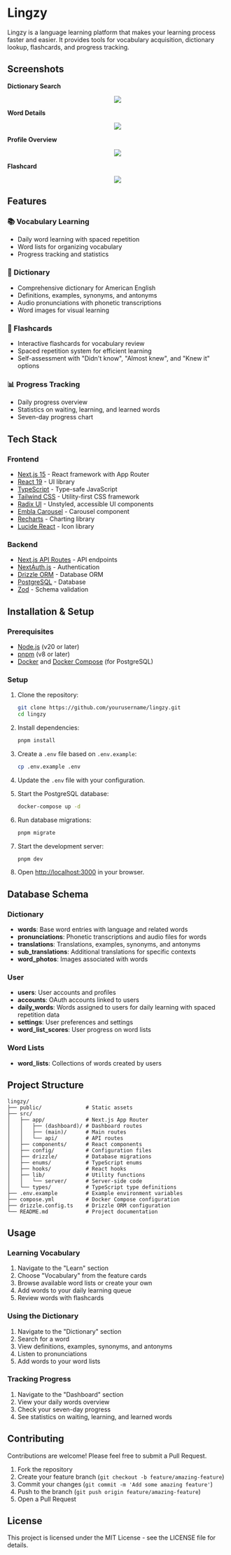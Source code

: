 # Lingzy

Lingzy is a language learning platform that makes your learning process faster and easier. It provides tools for vocabulary acquisition, dictionary lookup, flashcards, and progress tracking.

## Screenshots

**Dictionary Search**

<p align="center">
  <img src="./docs/images/search.png" />
</p>

**Word Details**

<p align="center">
  <img src="./docs/images/dict.png" />
</p>

**Profile Overview**

<p align="center">
  <img src="./docs/images/overview.png" />
</p>

**Flashcard**

<p align="center">
  <img src="./docs/images/flashcard.png" />
</p>

## Features

### 📚 Vocabulary Learning

- Daily word learning with spaced repetition
- Word lists for organizing vocabulary
- Progress tracking and statistics

### 📖 Dictionary

- Comprehensive dictionary for American English
- Definitions, examples, synonyms, and antonyms
- Audio pronunciations with phonetic transcriptions
- Word images for visual learning

### 🔄 Flashcards

- Interactive flashcards for vocabulary review
- Spaced repetition system for efficient learning
- Self-assessment with "Didn't know", "Almost knew", and "Knew it" options

### 📊 Progress Tracking

- Daily progress overview
- Statistics on waiting, learning, and learned words
- Seven-day progress chart

## Tech Stack

### Frontend

- [Next.js 15](https://nextjs.org/) - React framework with App Router
- [React 19](https://react.dev/) - UI library
- [TypeScript](https://www.typescriptlang.org/) - Type-safe JavaScript
- [Tailwind CSS](https://tailwindcss.com/) - Utility-first CSS framework
- [Radix UI](https://www.radix-ui.com/) - Unstyled, accessible UI components
- [Embla Carousel](https://www.embla-carousel.com/) - Carousel component
- [Recharts](https://recharts.org/) - Charting library
- [Lucide React](https://lucide.dev/) - Icon library

### Backend

- [Next.js API Routes](https://nextjs.org/docs/api-routes/introduction) - API endpoints
- [NextAuth.js](https://next-auth.js.org/) - Authentication
- [Drizzle ORM](https://orm.drizzle.team/) - Database ORM
- [PostgreSQL](https://www.postgresql.org/) - Database
- [Zod](https://zod.dev/) - Schema validation

## Installation & Setup

### Prerequisites

- [Node.js](https://nodejs.org/) (v20 or later)
- [pnpm](https://pnpm.io/) (v8 or later)
- [Docker](https://www.docker.com/) and [Docker Compose](https://docs.docker.com/compose/) (for PostgreSQL)

### Setup

1. Clone the repository:

   ```bash
   git clone https://github.com/yourusername/lingzy.git
   cd lingzy
   ```

2. Install dependencies:

   ```bash
   pnpm install
   ```

3. Create a `.env` file based on `.env.example`:

   ```bash
   cp .env.example .env
   ```

4. Update the `.env` file with your configuration.

5. Start the PostgreSQL database:

   ```bash
   docker-compose up -d
   ```

6. Run database migrations:

   ```bash
   pnpm migrate
   ```

7. Start the development server:

   ```bash
   pnpm dev
   ```

8. Open [http://localhost:3000](http://localhost:3000) in your browser.

## Database Schema

### Dictionary

- **words**: Base word entries with language and related words
- **pronunciations**: Phonetic transcriptions and audio files for words
- **translations**: Translations, examples, synonyms, and antonyms
- **sub_translations**: Additional translations for specific contexts
- **word_photos**: Images associated with words

### User

- **users**: User accounts and profiles
- **accounts**: OAuth accounts linked to users
- **daily_words**: Words assigned to users for daily learning with spaced repetition data
- **settings**: User preferences and settings
- **word_list_scores**: User progress on word lists

### Word Lists

- **word_lists**: Collections of words created by users

## Project Structure

```
lingzy/
├── public/              # Static assets
├── src/
│   ├── app/             # Next.js App Router
│   │   ├── (dashboard)/ # Dashboard routes
│   │   ├── (main)/      # Main routes
│   │   └── api/         # API routes
│   ├── components/      # React components
│   ├── config/          # Configuration files
│   ├── drizzle/         # Database migrations
│   ├── enums/           # TypeScript enums
│   ├── hooks/           # React hooks
│   ├── lib/             # Utility functions
│   │   └── server/      # Server-side code
│   └── types/           # TypeScript type definitions
├── .env.example         # Example environment variables
├── compose.yml          # Docker Compose configuration
├── drizzle.config.ts    # Drizzle ORM configuration
└── README.md            # Project documentation
```

## Usage

### Learning Vocabulary

1. Navigate to the "Learn" section
2. Choose "Vocabulary" from the feature cards
3. Browse available word lists or create your own
4. Add words to your daily learning queue
5. Review words with flashcards

### Using the Dictionary

1. Navigate to the "Dictionary" section
2. Search for a word
3. View definitions, examples, synonyms, and antonyms
4. Listen to pronunciations
5. Add words to your word lists

### Tracking Progress

1. Navigate to the "Dashboard" section
2. View your daily words overview
3. Check your seven-day progress
4. See statistics on waiting, learning, and learned words

## Contributing

Contributions are welcome! Please feel free to submit a Pull Request.

1. Fork the repository
2. Create your feature branch (`git checkout -b feature/amazing-feature`)
3. Commit your changes (`git commit -m 'Add some amazing feature'`)
4. Push to the branch (`git push origin feature/amazing-feature`)
5. Open a Pull Request

## License

This project is licensed under the MIT License - see the LICENSE file for details.
